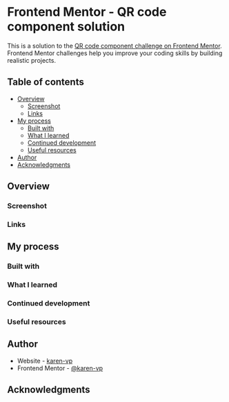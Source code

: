 # Frontend Mentor - QR code component solution

This is a solution to the [QR code component challenge on Frontend Mentor](https://www.frontendmentor.io/challenges/qr-code-component-iux_sIO_H). Frontend Mentor challenges help you improve your coding skills by building realistic projects. 

## Table of contents

- [Overview](#overview)
  - [Screenshot](#screenshot)
  - [Links](#links)
- [My process](#my-process)
  - [Built with](#built-with)
  - [What I learned](#what-i-learned)
  - [Continued development](#continued-development)
  - [Useful resources](#useful-resources)
- [Author](#author)
- [Acknowledgments](#acknowledgments)


## Overview

### Screenshot


### Links


## My process

### Built with

### What I learned

### Continued development

### Useful resources


## Author

- Website - [karen-vp](https://karen-vp-portfolio.netlify.app/)
- Frontend Mentor - [@karen-vp](https://www.frontendmentor.io/profile/karen-vp)

## Acknowledgments

